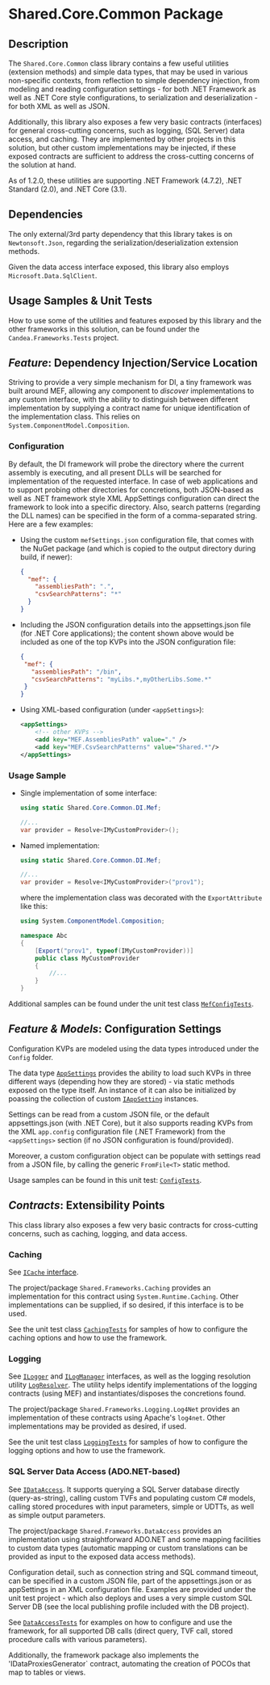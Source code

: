 ﻿# Shared.Core.Common Package

## Description

The `Shared.Core.Common` class library contains a few useful utilities (extension methods) and simple data types, that may be used in various non-specific contexts, from reflection to simple dependency injection, from modeling and reading configuration settings - for both .NET Framework as well as .NET Core style configurations, to serialization and deserialization - for both XML as well as JSON.

Additionally, this library also exposes a few very basic contracts (interfaces) for general cross-cutting concerns, such as logging, (SQL Server) data access, and caching. They are implemented by other projects in this solution, but other custom implementations may be injected, if these exposed contracts are sufficient to address the cross-cutting concerns of the solution at hand.

As of 1.2.0, these utilities are supporting .NET Framework (4.7.2), .NET Standard (2.0), and .NET Core (3.1).

## Dependencies

The only external/3rd party dependency that this library takes is on `Newtonsoft.Json`, regarding the serialization/deserialization extension methods.

Given the data access interface exposed, this library also employs `Microsoft.Data.SqlClient`. 

## Usage Samples & Unit Tests

How to use some of the utilities and features exposed by this library and the other frameworks in this solution, can be found under the `Candea.Frameworks.Tests` project.

## _Feature_: Dependency Injection/Service Location

Striving to provide a very simple mechanism for DI, a tiny framework was built around MEF, allowing any component to _discover_ implementations to any custom interface, with the ability to distinguish between different implementation by supplying a contract name for unique identification of the implementation class. This relies on `System.ComponentModel.Composition`.

### Configuration

By default, the DI framework will probe the directory where the current assembly is executing, and all present DLLs will be searched for implementation of the requested interface. In case of web applications and to support probing other directories for concretions, both JSON-based as well as .NET framework style XML AppSettings configuration can direct the framework to look into a specific directory. Also, search patterns (regarding the DLL names) can be specified in the form of a comma-separated string. Here are a few examples:

* Using the custom `mefSettings.json` configuration file, that comes with the NuGet package (and which is copied to the output directory during build, if newer): 

    ````JSON
    {
      "mef": {
        "assembliesPath": ".",
        "csvSearchPatterns": "*"
      }
    }
    ````

* Including the JSON configuration details into the appsettings.json file (for .NET Core applications); the content shown above would be included as one of the top KVPs into the JSON configuration file:

     ````json
    {
      "mef": {
        "assembliesPath": "/bin",
        "csvSearchPatterns": "myLibs.*,myOtherLibs.Some.*"
      }
    }
    ````


* Using XML-based configuration (under `<appSettings>`):

    ````xml
    <appSettings>
        <!-- other KVPs -->
        <add key="MEF.AssembliesPath" value="." />
        <add key="MEF.CsvSearchPatterns" value="Shared.*"/>
    </appSettings>
    ````


### Usage Sample

* Single implementation of some interface:

    ````csharp
    using static Shared.Core.Common.DI.Mef;

    //...
    var provider = Resolve<IMyCustomProvider>();
    ````

* Named implementation:

    ````csharp
    using static Shared.Core.Common.DI.Mef;

    //...
    var provider = Resolve<IMyCustomProvider>("prov1");
    ````

    where the implementation class was decorated with the `ExportAttribute` like this:

    ````csharp
    using System.ComponentModel.Composition;

    namespace Abc
    {
        [Export("prov1", typeof(IMyCustomProvider))]
        public class MyCustomProvider
        {
            //...
        }
    }
    ````

Additional samples can be found under the unit test class [`MefConfigTests`](../Candea.Frameworks.Tests/MefConfigTests.cs).

## _Feature & Models_: Configuration Settings

Configuration KVPs are modeled using the data types introduced under the `Config` folder. 

The data type [`AppSettings`](Config/AppSettings.cs) provides the ability to load such KVPs in three different ways (depending how they are stored) - via static methods exposed on the type itself. An instance of it can also be initialized by poassing the collection of custom [`IAppSetting`](Config/IAppSetting.cs) instances. 

Settings can be read from a custom JSON file, or the default appsettings.json (with .NET Core), but it also supports reading KVPs from the XML `app.config` configuration file (.NET Framework) from the `<appSettings>` section (if no JSON configuration is found/provided).
 
Moreover, a custom configuration object can be populate with settings read from a JSON file, by calling the generic `FromFile<T>` static method.

Usage samples can be found in this unit test: [`ConfigTests`](../Candea.Frameworks.Tests/ConfigTests.cs).

## _Contracts_: Extensibility Points

This class library also exposes a few very basic contracts for cross-cutting concerns, such as caching, logging, and data access.

### Caching

See [`ICache` interface](Caching/ICache.cs).

The project/package `Shared.Frameworks.Caching` provides an implementation for this contract using `System.Runtime.Caching`. Other implementations can be supplied, if so desired, if this interface is to be used.

See the unit test class [`CachingTests`](../Candea.Frameworks.Tests/CachingTests.cs) for samples of how to configure the caching options and how to use the framework.

### Logging

See [`ILogger`](Logging/ILogger.cs) and [`ILogManager`](Logging/ILogManager.cs) interfaces, as well as the logging resolution utility [`LogResolver`](Logging/LogResolver.cs). The utility helps identify implementations of the logging contracts (using MEF) and instantiates/disposes the concretions found.

The project/package `Shared.Frameworks.Logging.Log4Net` provides an implementation of these contracts using Apache's `log4net`. Other implementations may be provided as desired, if used.

See the unit test class [`LoggingTests`](../Candea.Frameworks.Tests/LoggingTests.cs) for samples of how to configure the logging options and how to use the framework.

### SQL Server Data Access (ADO.NET-based)

See [`IDataAccess`](DataAccess/IDataAccess.cs). It supports querying a SQL Server database directly (query-as-string), calling custom TVFs and populating custom C# models, calling stored procedures with input parameters, simple or UDTTs, as well as simple output parameters.

The project/package `Shared.Frameworks.DataAccess` provides an implementation using straightforward ADO.NET and some mapping facilities to custom data types (automatic mapping or custom translations can be provided as input to the exposed data access methods).

Configuration detail, such as connection string and SQL command timeout, can be specified in a custom JSON file, part of the appsettings.json or as appSettings in an XML configuration file. Examples are provided under the unit test project - which also deploys and uses a very simple custom SQL Server DB (see the local publishing profile included with the DB project).

See [`DataAccessTests`](../Candea.Frameworks.Tests/DataAccessTests.cs) for examples on how to configure and use the framework, for all supported DB calls (direct query, TVF call, stored procedure calls with various parameters).

Additionally, the framework package also implements the 'IDataProxiesGenerator` contract, automating the creation of POCOs that map to tables or views. 


